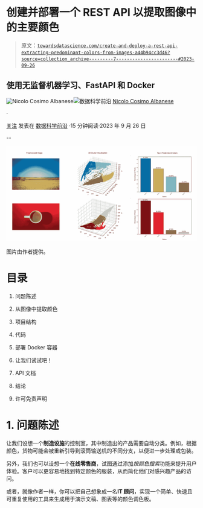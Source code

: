 # 创建并部署一个 REST API 以提取图像中的主要颜色

> 原文：[`towardsdatascience.com/create-and-deploy-a-rest-api-extracting-predominant-colors-from-images-a44b94cc3d46?source=collection_archive---------7-----------------------#2023-09-26`](https://towardsdatascience.com/create-and-deploy-a-rest-api-extracting-predominant-colors-from-images-a44b94cc3d46?source=collection_archive---------7-----------------------#2023-09-26)

## 使用无监督机器学习、FastAPI 和 Docker

[](https://nicolo-albanese.medium.com/?source=post_page-----a44b94cc3d46--------------------------------)![Nicolo Cosimo Albanese](https://nicolo-albanese.medium.com/?source=post_page-----a44b94cc3d46--------------------------------)[](https://towardsdatascience.com/?source=post_page-----a44b94cc3d46--------------------------------)![数据科学前沿](https://towardsdatascience.com/?source=post_page-----a44b94cc3d46--------------------------------) [Nicolo Cosimo Albanese](https://nicolo-albanese.medium.com/?source=post_page-----a44b94cc3d46--------------------------------)

·

[关注](https://medium.com/m/signin?actionUrl=https%3A%2F%2Fmedium.com%2F_%2Fsubscribe%2Fuser%2F7430df412ec&operation=register&redirect=https%3A%2F%2Ftowardsdatascience.com%2Fcreate-and-deploy-a-rest-api-extracting-predominant-colors-from-images-a44b94cc3d46&user=Nicolo+Cosimo+Albanese&userId=7430df412ec&source=post_page-7430df412ec----a44b94cc3d46---------------------post_header-----------) 发表在 [数据科学前沿](https://towardsdatascience.com/?source=post_page-----a44b94cc3d46--------------------------------) ·15 分钟阅读·2023 年 9 月 26 日[](https://medium.com/m/signin?actionUrl=https%3A%2F%2Fmedium.com%2F_%2Fvote%2Ftowards-data-science%2Fa44b94cc3d46&operation=register&redirect=https%3A%2F%2Ftowardsdatascience.com%2Fcreate-and-deploy-a-rest-api-extracting-predominant-colors-from-images-a44b94cc3d46&user=Nicolo+Cosimo+Albanese&userId=7430df412ec&source=-----a44b94cc3d46---------------------clap_footer-----------)

--

[](https://medium.com/m/signin?actionUrl=https%3A%2F%2Fmedium.com%2F_%2Fbookmark%2Fp%2Fa44b94cc3d46&operation=register&redirect=https%3A%2F%2Ftowardsdatascience.com%2Fcreate-and-deploy-a-rest-api-extracting-predominant-colors-from-images-a44b94cc3d46&source=-----a44b94cc3d46---------------------bookmark_footer-----------)![](img/2c1fc392c4d210706b63a714d397b644.png)

图片由作者提供。

# 目录

1.  问题陈述

1.  从图像中提取颜色

1.  项目结构

1.  代码

1.  部署 Docker 容器

1.  让我们试试吧！

1.  API 文档

1.  结论

1.  许可免责声明

# 1. 问题陈述

让我们设想一个**制造设施**的控制室，其中制造出的产品需要自动分类。例如，根据颜色，货物可能会被重新引导到滚筒输送机的不同分支，以便进一步处理或包装。

另外，我们也可以设想一个**在线零售商**，试图通过添加*按颜色搜索*功能来提升用户体验。客户可以更容易地找到特定颜色的服装，从而简化他们对感兴趣产品的访问。

或者，就像作者一样，你可以把自己想象成一名**IT 顾问**，实现一个简单、快速且可重复使用的工具来生成用于演示文稿、图表等的颜色调色板。
